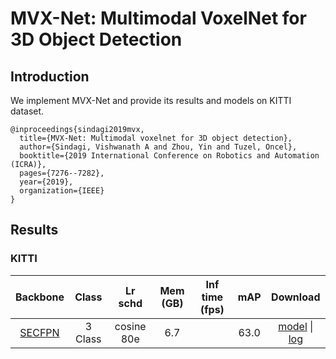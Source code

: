 # MVX-Net: Multimodal VoxelNet for 3D Object Detection

## Introduction

We implement MVX-Net and provide its results and models on KITTI dataset.
```
@inproceedings{sindagi2019mvx,
  title={MVX-Net: Multimodal voxelnet for 3D object detection},
  author={Sindagi, Vishwanath A and Zhou, Yin and Tuzel, Oncel},
  booktitle={2019 International Conference on Robotics and Automation (ICRA)},
  pages={7276--7282},
  year={2019},
  organization={IEEE}
}

```

## Results

### KITTI

|  Backbone   |Class| Lr schd | Mem (GB) | Inf time (fps) | mAP | Download |
| :---------: | :-----: | :------: | :------------: | :----: |:----: | :------: |
|    [SECFPN](./dv_mvx-fpn_second_secfpn_adamw_2x8_80e_kitti-3d-3class.py)|3 Class|cosine 80e|6.7||63.0|[model](https://open-mmlab.s3.ap-northeast-2.amazonaws.com/mmdetection3d/v0.1.0_models/mvxnet/dv_mvx-fpn_second_secfpn_adamw_2x8_80e_kitti-3d-3class/dv_mvx-fpn_second_secfpn_adamw_2x8_80e_kitti-3d-3class_20200621_003904-10140f2d.pth) &#124; [log](https://open-mmlab.s3.ap-northeast-2.amazonaws.com/mmdetection3d/v0.1.0_models/mvxnet/dv_mvx-fpn_second_secfpn_adamw_2x8_80e_kitti-3d-3class/dv_mvx-fpn_second_secfpn_adamw_2x8_80e_kitti-3d-3class_20200621_003904.log.json)|
